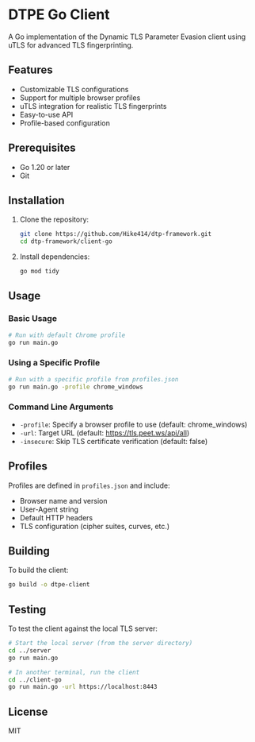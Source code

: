 # DTPE Go Client

A Go implementation of the Dynamic TLS Parameter Evasion client using uTLS for advanced TLS fingerprinting.

## Features

- Customizable TLS configurations
- Support for multiple browser profiles
- uTLS integration for realistic TLS fingerprints
- Easy-to-use API
- Profile-based configuration

## Prerequisites

- Go 1.20 or later
- Git

## Installation

1. Clone the repository:
   ```bash
   git clone https://github.com/Hike414/dtp-framework.git
   cd dtp-framework/client-go
   ```

2. Install dependencies:
   ```bash
   go mod tidy
   ```

## Usage

### Basic Usage

```bash
# Run with default Chrome profile
go run main.go
```

### Using a Specific Profile

```bash
# Run with a specific profile from profiles.json
go run main.go -profile chrome_windows
```

### Command Line Arguments

- `-profile`: Specify a browser profile to use (default: chrome_windows)
- `-url`: Target URL (default: https://tls.peet.ws/api/all)
- `-insecure`: Skip TLS certificate verification (default: false)

## Profiles

Profiles are defined in `profiles.json` and include:
- Browser name and version
- User-Agent string
- Default HTTP headers
- TLS configuration (cipher suites, curves, etc.)

## Building

To build the client:

```bash
go build -o dtpe-client
```

## Testing

To test the client against the local TLS server:

```bash
# Start the local server (from the server directory)
cd ../server
go run main.go

# In another terminal, run the client
cd ../client-go
go run main.go -url https://localhost:8443
```

## License

MIT
